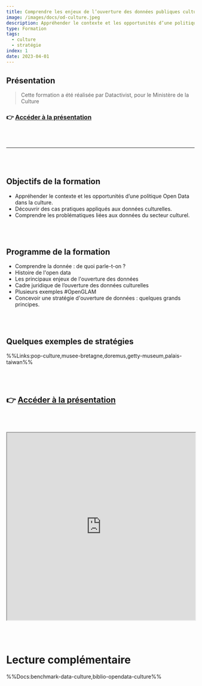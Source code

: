 ```yaml
---
title: Comprendre les enjeux de l’ouverture des données publiques culturelles
image: /images/docs/od-culture.jpeg
description: Appréhender le contexte et les opportunités d’une politique Open Data dans la culture.
type: Formation
tags:
  - culture
  - stratégie
index: 1
date: 2023-04-01
--- 
```


## Présentation

> Cette formation a été réalisée par Datactivist, pour le Ministère de la Culture

### 👉 [Accéder à la présentation](https://datactivist.coop/ministere-culture/jour1.html#1)

<br></br>

---

<br></br>

## Objectifs de la formation

- Appréhender le contexte et les opportunités d’une politique Open Data dans la culture.
- Découvrir des cas pratiques appliqués aux données culturelles.
- Comprendre les problématiques liées aux données du secteur culturel.

<br></br>

## Programme de la formation

- Comprendre la donnée : de quoi parle-t-on ?
- Histoire de l'open data
- Les principaux enjeux de l'ouverture des données
- Cadre juridique de l’ouverture des données culturelles
- Plusieurs exemples #OpenGLAM
- Concevoir une stratégie d'ouverture de données : quelques grands principes.

<br></br>

## Quelques exemples de stratégies

%%Links:pop-culture,musee-bretagne,doremus,getty-museum,palais-taiwan%%

<br></br>

## 👉 [Accéder à la présentation](https://datactivist.coop/ministere-culture/jour1.html#1)

<br></br>

<div class="responsiveIframe">
  <iframe
    width="100%"
    height="500"
    src="https://datactivist.coop/ministere-culture/jour1.html#1">
  </iframe>
</div>

<br></br>

# Lecture complémentaire

%%Docs:benchmark-data-culture,biblio-opendata-culture%%
